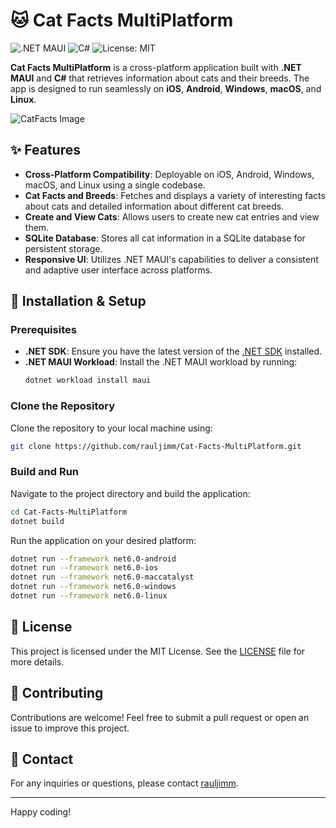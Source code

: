 # 🐱 Cat Facts MultiPlatform

![.NET MAUI](https://img.shields.io/badge/.NET%20MAUI-Framework-blueviolet)
![C#](https://img.shields.io/badge/C%23-Language-blue)
![License: MIT](https://img.shields.io/badge/License-MIT-green)

**Cat Facts MultiPlatform** is a cross-platform application built with **.NET MAUI** and **C#** that retrieves information about cats and their breeds. The app is designed to run seamlessly on **iOS**, **Android**, **Windows**, **macOS**, and **Linux**.


![CatFacts Image](https://github.com/rauljimm/CatFacts/CatFacts/Resources/Images/cat_view.jpg)

## ✨ Features

- **Cross-Platform Compatibility**: Deployable on iOS, Android, Windows, macOS, and Linux using a single codebase.
- **Cat Facts and Breeds**: Fetches and displays a variety of interesting facts about cats and detailed information about different cat breeds.
- **Create and View Cats**: Allows users to create new cat entries and view them.
- **SQLite Database**: Stores all cat information in a SQLite database for persistent storage.
- **Responsive UI**: Utilizes .NET MAUI's capabilities to deliver a consistent and adaptive user interface across platforms.

## 🚀 Installation & Setup

### Prerequisites

- **.NET SDK**: Ensure you have the latest version of the [.NET SDK](https://dotnet.microsoft.com/download/dotnet) installed.
- **.NET MAUI Workload**: Install the .NET MAUI workload by running:
  ```bash
  dotnet workload install maui
  ```

### Clone the Repository

Clone the repository to your local machine using:
```bash
git clone https://github.com/rauljimm/Cat-Facts-MultiPlatform.git
```

### Build and Run

Navigate to the project directory and build the application:
```bash
cd Cat-Facts-MultiPlatform
dotnet build
```

Run the application on your desired platform:
```bash
dotnet run --framework net6.0-android
dotnet run --framework net6.0-ios
dotnet run --framework net6.0-maccatalyst
dotnet run --framework net6.0-windows
dotnet run --framework net6.0-linux
```

## 📜 License

This project is licensed under the MIT License. See the [LICENSE](LICENSE) file for more details.

## 🤝 Contributing

Contributions are welcome! Feel free to submit a pull request or open an issue to improve this project.

## 📧 Contact

For any inquiries or questions, please contact [rauljimm](https://github.com/rauljimm).

---

Happy coding!
